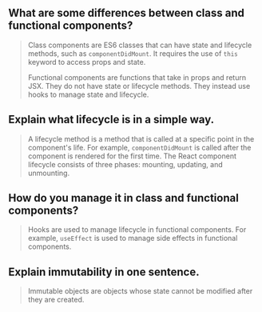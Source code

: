 ## What are some differences between class and functional components?

> Class components are ES6 classes that can have state and lifecycle methods, such as `componentDidMount`. It requires the use of `this` keyword to access props and state.
>
> Functional components are functions that take in props and return JSX. They do not have state or lifecycle methods. They instead use hooks to manage state and lifecycle.

## Explain what lifecycle is in a simple way. 

> A lifecycle method is a method that is called at a specific point in the component's life. For example, `componentDidMount` is called after the component is rendered for the first time. The React component lifecycle consists of three phases: mounting, updating, and unmounting.

## How do you manage it in class and functional components?

> Hooks are used to manage lifecycle in functional components. For example, `useEffect` is used to manage side effects in functional components.

## Explain immutability in one sentence.

> Immutable objects are objects whose state cannot be modified after they are created.